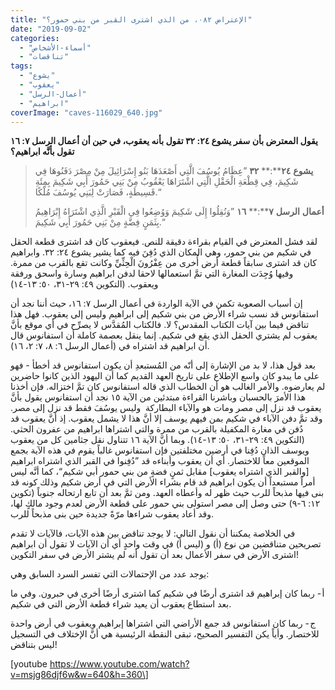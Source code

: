 ```yaml
---
title: "الإعتراض ٠٨٢، من الذي اشترى القبر من بني حمور؟"
date: "2019-09-02"
categories: 
  - "أسماء-الأشخاص"
  - "تناقضات"
tags: 
  - "يشوع"
  - "يعقوب"
  - "أعمال-الرسل"
  - "ابراهيم"
coverImage: "caves-116029_640.jpg"
---
```


**يقول المعترض بأن سفر يشوع ٢٤: ٣٢ تقول بأنه يعقوب، في حين أن أعمال الرسل ٧: ١٦ تقول بأنَّه ابراهيم؟**

> **يشوع** **٢٤****:** **٣٢** ”عِظَامُ يُوسُفَ الَّتِي أَصْعَدَهَا بَنُو إِسْرَائِيلَ مِنْ مِصْرَ دَفَنُوهَا فِي شَكِيمَ، فِي قِطْعَةِ الْحَقْلِ الَّتِي اشْتَرَاهَا يَعْقُوبُ مِنْ بَنِي حَمُورَ أَبِي شَكِيمَ بِمِئَةِ قَسِيطَةٍ، فَصَارَتْ لِبَنِي يُوسُفَ مُلْكًا.“
> 
> **أعمال** **الرسل** **٧****:** **١٦** ”وَنُقِلُوا إِلَى شَكِيمَ وَوُضِعُوا فِي الْقَبْرِ الَّذِي اشْتَرَاهُ إِبْرَاهِيمُ بِثَمَنٍ فِضَّةٍ مِنْ بَنِي حَمُورَ أَبِي شَكِيمَ.“

لقد فشل المعترض في القيام بقراءة دقيقة للنص. فيعقوب كان قد اشترى قطعة الحقل في شكيم من بني حمور، وهي المكان الذي دُفِنَ فيه كما يشير يشوع ٢٤: ٣٢. وابراهيم كان قد اشترى سابقاً قطعة أرض أُخرى من عِفْرُونَ الْحِثِّيِّ وكانت تقع بالقرب من ممرة. وفيها وُجِدَت المغارة التي تمَّ استعمالها لاحقا لدفن ابراهيم وسارة واسحق ورفقة ويعقوب. (التكوين ٤٩: ٢٩\-٣١، ٥٠: ١٣\-١٤)

إن أسباب الصعوبة تكمن في الآية الواردة في أعمال الرسل ٧: ١٦، حيث أننا نجد أن استفانوس قد نسب شراء الأرض من بني شكيم إلى ابراهيم وليس إلى يعقوب. فهل هذا تناقض فيما بين آيات الكتاب المقدس؟ لا. فالكتاب المُقدَّس لا يصرِّح في أي موقع بأنَّ يعقوب لم يشتري الحقل الذي يقع في شكيم. إنما ينقل بعصمة كاملة أن استفانوس قال أن ابراهيم قد اشتراه في (أعمال الرسل ٦: ٨، ٧: ٢، ١٦).

بعد قول هذا، لا بد من الإشارة إلى أنّه من المُستبعدِ أن يكون استفانوس قد أخطأ - فهو على ما يبدو كان واسع الإطلاع على تاريخ العهد القديم كما أن اليهود الذين كانوا حاضرين لم يعارضوه. والأمر الغالب هو أن الخطاب الذي قاله استفانوس كان تمَّ اختزاله. فإن أخذنا هذا الأمرَ بالحسبان وباشرنا القراءة مبتدئين من الآية ١٥ نجد أن استفانوس يقول بأنَّ يعقوب قد نزل إلى مصر ومات هو والآباء البطاركة  وليس يوسُفَ فقط قد نزل إلى مصر. وقد تمَّ دفن الآباء في شكيم بمن فيهم يوسف إلا أنَّ هذا لا يشمل يعقوب. إذ أنَّ يعقوب قد دُفن في مغارة المكفيلة بالقرب من ممرة والتي اشتراها ابراهيم من عفرون الحثي. (التكوين ٤٩: ٢٩\-٣١، ٥٠: ١٣\-١٤). وبما أنَّ الآية ١٦ تتناول نقل جثامين كل من يعقوب ويوسف الذان دُفِنا في أرضين مختلفتين فإن استفانوس غالباً يقوم في هذه الآية بجمع الموقعين معاً للاختصار. أي أن يعقوب وأبناءه قد ”دُفِنوا في القبر الذي اشتراه ابراهيم \[والقبر الذي اشتراه يعقوب\] مقابل ثمنٍ فضةٍ من بني حمور أبي شكيم“، كما أنَّه ليس أمراً مستبعداً أن يكون ابراهيم قد قام بشراء الأرض التي في أرض شكيم وذلك كونه قد بنى فيها مذبحاً للرب حيث ظهر له وأعطاه العهد. ومن ثمَّ بعد أن تابع ارتحاله جنوباً (تكوين ١٢: ٦\-٩) حتى وصل إلى مصر استولى بني حمور على قطعة الأرض لعدم وجود مالكٍ لها، وقد أعاد يعقوب شراءها مرّةً جديدة حين بنى مذبحاً للرب.

في الخلاصة يمكننا أن نقول التالي: لا يوجد تناقض بين هذه الآيات، فالآيات لا تقدم تصريحين متناقضين من نوع (أ) و (ليس أ) في وقت واحدٍ أي أن الآيات لا تقول أن ابراهيم اشترى الأرض في سفر الأعمال بعد أن تقول أنه لم يشتر الأرض في سفر التكوين!

يوجد عدد من الإحتمالات التي تفسر السرد السابق وهي:

أ \- ربما كان إبراهيم قد اشترى أرضًا في شكيم كما اشترى أرضًا أخرى في حبرون. وفي ما بعد استطاع يعقوب أن يعيد شراء قطعة الأرض التي في شكيم.

ج \- ربما كان استفانوس قد جمع الأراضي التي اشتراها إبراهيم ويعقوب في أرض واحدة للاختصار. وأياً يكن التفسير الصحيح، تبقى النقطة الرئيسية هي أنَّ الإختلاف في التسجيل ليس بتناقض!

\[youtube https://www.youtube.com/watch?v=msjg86djf6w&w=640&h=360\]
